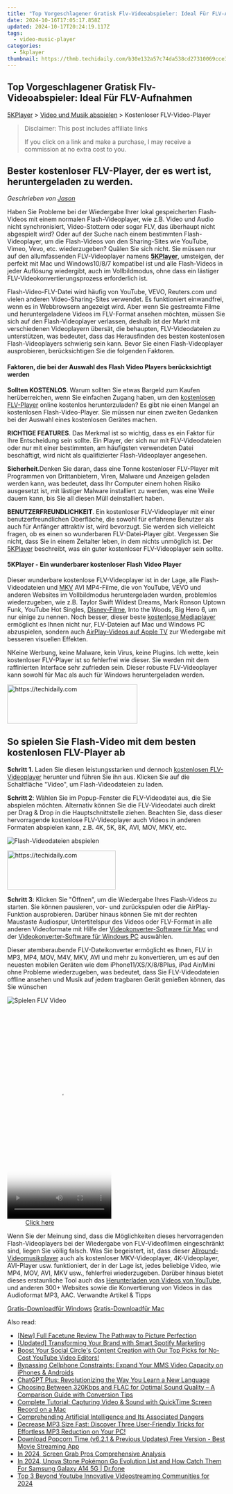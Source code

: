 ```yaml
---
title: "Top Vorgeschlagener Gratisk Flv-Videoabspieler: Ideal Für FLV-Aufnahmen"
date: 2024-10-16T17:05:17.858Z
updated: 2024-10-17T20:24:19.117Z
tags:
  - video-music-player
categories:
  - 5kplayer
thumbnail: https://thmb.techidaily.com/b30e132a57c74da538cd27310069cce3986f42cbd47e2bf72282d9f64808baa3.jpg
---
```


## Top Vorgeschlagener Gratisk Flv-Videoabspieler: Ideal Für FLV-Aufnahmen

[5KPlayer](https://tools.techidaily.com/5kplayer/products/) \> [Video und Musik abspielen](https://tools.techidaily.com/5kplayer/video-music-player/) \> Kostenloser FLV-Video-Player 

>  Disclaimer: This post includes affiliate links
>
>  If you click on a link and make a purchase, I may receive a commission at no extra cost to you.
>

## Bester kostenloser FLV-Player, der es wert ist, heruntergeladen zu werden.

 _Geschrieben von [Jason](https://www.quora.com/profile/Jason-Copper-1)_

Haben Sie Probleme bei der Wiedergabe Ihrer lokal gespeicherten Flash-Videos mit einem normalen Flash-Videoplayer, wie z.B. Video und Audio nicht synchronisiert, Video-Stottern oder sogar FLV, das überhaupt nicht abgespielt wird? Oder auf der Suche nach einem bestimmten Flash-Videoplayer, um die Flash-Videos von den Sharing-Sites wie YouTube, Vimeo, Vevo, etc. wiederzugeben? Quälen Sie sich nicht. Sie müssen nur auf den allumfassenden FLV-Videoplayer namens **[5KPlayer](https://tools.techidaily.com/5kplayer/products/)**, umsteigen, der perfekt mit Mac und Windows10/8/7 kompatibel ist und alle Flash-Videos in jeder Auflösung wiedergibt, auch im Vollbildmodus, ohne dass ein lästiger FLV-Videokonvertierungsprozess erforderlich ist. 

Flash-Video-FLV-Datei wird häufig von YouTube, VEVO, Reuters.com und vielen anderen Video-Sharing-Sites verwendet. Es funktioniert einwandfrei, wenn es in Webbrowsern angezeigt wird. Aber wenn Sie gestreamte Filme und heruntergeladene Videos im FLV-Format ansehen möchten, müssen Sie sich auf den Flash-Videoplayer verlassen, deshalb ist der Markt mit verschiedenen Videoplayern übersät, die behaupten, FLV-Videodateien zu unterstützen, was bedeutet, dass das Herausfinden des besten kostenlosen Flash-Videoplayers schwierig sein kann. Bevor Sie einen Flash-Videoplayer ausprobieren, berücksichtigen Sie die folgenden Faktoren. 

#### **Faktoren, die bei der Auswahl des Flash Video Players berücksichtigt werden**

**Sollten KOSTENLOS**. Warum sollten Sie etwas Bargeld zum Kaufen herüberreichen, wenn Sie einfachen Zugang haben, um den [kostenlosen FLV-Player](https://tools.techidaily.com/5kplayer/video-music-player/) online kostenlos herunterzuladen? Es gibt nie einen Mangel an kostenlosen Flash-Video-Player. Sie müssen nur einen zweiten Gedanken bei der Auswahl eines kostenlosen Gerätes machen. 

**RICHTIGE FEATURES**. Das Merkmal ist so wichtig, dass es ein Faktor für Ihre Entscheidung sein sollte. Ein Player, der sich nur mit FLV-Videodateien oder nur mit einer bestimmten, am häufigsten verwendeten Datei beschäftigt, wird nicht als qualifizierter Flash-Videoplayer angesehen. 

**Sicherheit**.Denken Sie daran, dass eine Tonne kostenloser FLV-Player mit Programmen von Drittanbietern, Viren, Malware und Anzeigen geladen werden kann, was bedeutet, dass Ihr Computer einem hohen Risiko ausgesetzt ist, mit lästiger Malware installiert zu werden, was eine Weile dauern kann, bis Sie all diesen Müll deinstalliert haben. 

**BENUTZERFREUNDLICHKEIT**. Ein kostenloser FLV-Videoplayer mit einer benutzerfreundlichen Oberfläche, die sowohl für erfahrene Benutzer als auch für Anfänger attraktiv ist, wird bevorzugt. Sie werden sich vielleicht fragen, ob es einen so wunderbaren FLV-Datei-Player gibt. Vergessen Sie nicht, dass Sie in einem Zeitalter leben, in dem nichts unmöglich ist. Der [5KPlayer](https://tools.techidaily.com/5kplayer/products/) beschreibt, was ein guter kostenloser FLV-Videoplayer sein sollte. 

#### **5KPlayer - Ein wunderbarer kostenloser Flash Video Player**

Dieser wunderbare kostenlose FLV-Videoplayer ist in der Lage, alle Flash-Videodateien und [MKV](https://tools.techidaily.com/5kplayer/video-music-player/) AVI MP4-Filme, die von YouTube, VEVO und anderen Websites im Vollbildmodus heruntergeladen wurden, problemlos wiederzugeben, wie z.B. Taylor Swift Wildest Dreams, Mark Ronson Uptown Funk, YouTube Hot Singles, [Disney-Filme](https://tools.techidaily.com/winxdvd/products/), Into the Woods, Big Hero 6, um nur einige zu nennen. Noch besser, dieser beste [kostenlose Mediaplayer](https://tools.techidaily.com/5kplayer/video-music-player/) ermöglicht es Ihnen nicht nur, FLV-Dateien auf Mac und Windows PC abzuspielen, sondern auch [AirPlay-Videos auf Apple TV](https://tools.techidaily.com/5kplayer/airplay/) zur Wiedergabe mit besseren visuellen Effekten.

NKeine Werbung, keine Malware, kein Virus, keine Plugins. Ich wette, kein kostenloser FLV-Player ist so fehlerfrei wie dieser. Sie werden mit dem raffinierten Interface sehr zufrieden sein. Dieser robuste FLV-Videoplayer kann sowohl für Mac als auch für Windows heruntergeladen werden. 

<!-- affiliate ads begin -->
<a href="https://aligracehair.sjv.io/c/5597632/1886069/19272" target="_top" id="1886069">
  <img src="//a.impactradius-go.com/display-ad/19272-1886069" border="0" alt="https://techidaily.com" width="300" height="90"/>
</a>
<img height="0" width="0" src="https://aligracehair.sjv.io/i/5597632/1886069/19272" style="position:absolute;visibility:hidden;" border="0" />
<!-- affiliate ads end -->

## So spielen Sie Flash-Video mit dem besten kostenlosen FLV-Player ab

**Schritt 1.** Laden Sie diesen leistungsstarken und dennoch [kostenlosen FLV-Videoplayer](https://tools.techidaily.com/5kplayer/products/) herunter und führen Sie ihn aus. Klicken Sie auf die Schaltfläche "Video", um Flash-Videodateien zu laden. 

**Schritt 2**: Wählen Sie im Popup-Fenster die FLV-Videodatei aus, die Sie abspielen möchten. Alternativ können Sie die FLV-Videodatei auch direkt per Drag & Drop in die Hauptschnittstelle ziehen. Beachten Sie, dass dieser hervorragende kostenlose FLV-Videoplayer auch Videos in anderen Formaten abspielen kann, z.B. 4K, 5K, 8K, AVI, MOV, MKV, etc. 

![Flash-Videodateien abspielen](https://www.5kplayer.com/video-music-player-de/img/youtube-0119-01.png) 

<!-- affiliate ads begin -->
<a href="https://aligracehair.sjv.io/c/5597632/2135412/19272" target="_top" id="2135412">
  <img src="//a.impactradius-go.com/display-ad/19272-2135412" border="0" alt="https://techidaily.com" width="250" height="90"/>
</a>
<img height="0" width="0" src="https://aligracehair.sjv.io/i/5597632/2135412/19272" style="position:absolute;visibility:hidden;" border="0" />
<!-- affiliate ads end -->

**Schritt 3**: Klicken Sie "Öffnen", um die Wiedergabe Ihres Flash-Videos zu starten. Sie können pausieren, vor- und zurückspulen oder die AirPlay-Funktion ausprobieren. Darüber hinaus können Sie mit der rechten Maustaste Audiospur, Untertitelspur des Videos oder FLV-Format in alle anderen Videoformate mit Hilfe der [Videokonverter-Software für Mac](https://tools.techidaily.com/5kplayer/products/) und der [Videokonverter-Software für Windows PC](https://tools.techidaily.com/5kplayer/products/) auswählen. 

 Dieser atemberaubende FLV-Dateikonverter ermöglicht es Ihnen, FLV in MP3, MP4, MOV, M4V, MKV, AVI und mehr zu konvertieren, um es auf den neuesten mobilen Geräten wie dem iPhone11/XS/X/8/8Plus, iPad Air/Mini ohne Probleme wiederzugeben, was bedeutet, dass Sie FLV-Videodateien offline ansehen und Musik auf jedem tragbaren Gerät genießen können, das Sie wünschen 

![Spielen FLV Video](https://www.5kplayer.com/video-music-player-de/../video-music-player/img/free-4k-video-player-02.jpg)

<!-- affiliate ads begin -->
<span id="1770526">
					<video width="240" height="480" style="cursor:pointer"
           poster="//a.impactradius-go.com/display-clicktoplayimage/1770526.png"
           onclick="if(!this.playClicked){this.play();this.setAttribute('controls',true);this.playClicked=true;}">
	   <source src="//a.impactradius-go.com/display-ad/20702-1770526">
	   <img src="//a.impactradius-go.com/display-clicktoplayimage/1770526.png" style="border: none; height: 100%; width: 100%; object-fit: contain">
	</video>
	<div style="width:150px;text-align:center"><a href="javascript:window.open(decodeURIComponent('https%3A%2F%2Ftokenmetrics.sjv.io%2Fc%2F5597632%2F1770526%2F20702'), '_blank');void(0);">Click here</a></div>
</span>
<img height="0" width="0" src="https://imp.pxf.io/i/5597632/1770526/20702" style="position:absolute;visibility:hidden;" border="0" />
<!-- affiliate ads end -->

Wenn Sie der Meinung sind, dass die Möglichkeiten dieses hervorragenden Flash-Videoplayers bei der Wiedergabe von FLV-Videofilmen eingeschränkt sind, liegen Sie völlig falsch. Was Sie begeistert, ist, dass dieser [Allround-Videomusikplayer](https://tools.techidaily.com/5kplayer/video-music-player/) auch als kostenloser MKV-Videoplayer, 4K-Videoplayer, AVI-Player usw. funktioniert, der in der Lage ist, jedes beliebige Video, wie MP4, MOV, AVI, MKV usw., fehlerfrei wiederzugeben. Darüber hinaus bietet dieses erstaunliche Tool auch das [Herunterladen von Videos von YouTube](https://tools.techidaily.com/5kplayer/youtube-download/), und anderen 300+ Websites sowie die Konvertierung von Videos in das Audioformat MP3, AAC. Verwandte Artikel & Tipps 

[Gratis-Downloadfür Windows](https://tools.techidaily.com/5kplayer/products/) [Gratis-Downloadfür Mac](https://tools.techidaily.com/5kplayer/products/)

<ins class="adsbygoogle"
     style="display:block"
     data-ad-format="autorelaxed"
     data-ad-client="ca-pub-7571918770474297"
     data-ad-slot="1223367746"></ins>

<ins class="adsbygoogle"
     style="display:block"
     data-ad-client="ca-pub-7571918770474297"
     data-ad-slot="8358498916"
     data-ad-format="auto"
     data-full-width-responsive="true"></ins>

<span class="atpl-alsoreadstyle">Also read:</span>
<div><ul>
<li><a href="https://some-techniques.techidaily.com/new-full-facetune-review-the-pathway-to-picture-perfection/"><u>[New] Full Facetune Review The Pathway to Picture Perfection</u></a></li>
<li><a href="https://some-skills.techidaily.com/updated-transforming-your-brand-with-smart-spotify-marketing/"><u>[Updated] Transforming Your Brand with Smart Spotify Marketing</u></a></li>
<li><a href="https://video-ai-editor.techidaily.com/boost-your-social-circles-content-creation-with-our-top-picks-for-no-cost-youtube-video-editors/"><u>Boost Your Social Circle's Content Creation with Our Top Picks for No-Cost YouTube Video Editors!</u></a></li>
<li><a href="https://video-ai-editor.techidaily.com/bypassing-cellphone-constraints-expand-your-mms-video-capacity-on-iphones-and-androids/"><u>Bypassing Cellphone Constraints: Expand Your MMS Video Capacity on iPhones & Androids</u></a></li>
<li><a href="https://tech-savvy.techidaily.com/chatgpt-plus-revolutionizing-the-way-you-learn-a-new-language/"><u>ChatGPT Plus: Revolutionizing the Way You Learn a New Language</u></a></li>
<li><a href="https://video-ai-editor.techidaily.com/choosing-between-320kbps-and-flac-for-optimal-sound-quality-a-comparison-guide-with-conversion-tips/"><u>Choosing Between 320Kbps and FLAC for Optimal Sound Quality – A Comparison Guide with Conversion Tips</u></a></li>
<li><a href="https://video-ai-editor.techidaily.com/complete-tutorial-capturing-video-and-sound-with-quicktime-screen-record-on-a-mac/"><u>Complete Tutorial: Capturing Video & Sound with QuickTime Screen Record on a Mac</u></a></li>
<li><a href="https://tech-hub.techidaily.com/comprehending-artificial-intelligence-and-its-associated-dangers/"><u>Comprehending Artificial Intelligence and Its Associated Dangers</u></a></li>
<li><a href="https://video-ai-editor.techidaily.com/decrease-mp3-size-fast-discover-three-user-friendly-tricks-for-effortless-mp3-reduction-on-your-pc/"><u>Decrease MP3 Size Fast: Discover Three User-Friendly Tricks for Effortless MP3 Reduction on Your PC!</u></a></li>
<li><a href="https://video-ai-editor.techidaily.com/download-popcorn-time-v621-and-previous-updates-free-version-best-movie-streaming-app/"><u>Download Popcorn Time (v6.2.1 & Previous Updates) Free Version - Best Movie Streaming App</u></a></li>
<li><a href="https://screen-mirroring-recording.techidaily.com/in-2024-screen-grab-pros-comprehensive-analysis/"><u>In 2024, Screen Grab Pros Comprehensive Analysis</u></a></li>
<li><a href="https://change-location.techidaily.com/in-2024-unova-stone-pokemon-go-evolution-list-and-how-catch-them-for-samsung-galaxy-a14-5g-drfone-by-drfone-virtual-android/"><u>In 2024, Unova Stone Pokémon Go Evolution List and How Catch Them For Samsung Galaxy A14 5G | Dr.fone</u></a></li>
<li><a href="https://eaxpv-info.techidaily.com/top-3-beyond-youtube-innovative-videostreaming-communities-for-2024/"><u>Top 3 Beyond Youtube Innovative Videostreaming Communities for 2024</u></a></li>
</ul></div>

